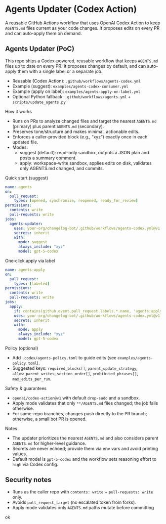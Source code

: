 # Agents Updater (Codex Action)

A reusable GitHub Actions workflow that uses OpenAI Codex Action to keep `AGENTS.md` files current as your code changes. It proposes edits on every PR and can auto-apply them on demand.

## Agents Updater (PoC)

This repo ships a Codex-powered, reusable workflow that keeps `AGENTS.md` files up to date on every PR. It proposes changes by default, and can auto-apply them with a single label or a separate job.

- Reusable (Codex Action): `.github/workflows/agents-codex.yml`
- Example (suggest): `examples/agents-codex-consumer.yml`
- Example (apply on label): `examples/agents-apply-on-label.yml`
- Optional Python fallback: `.github/workflows/agents.yml` + `scripts/update_agents.py`

How it works

- Runs on PRs to analyze changed files and target the nearest `AGENTS.md` (primary) plus parent `AGENTS.md` (secondary).
- Preserves tone/structure and makes minimal, actionable edits.
- Enforces a caller-provided block (e.g., “xyz”) exactly once in each updated file.
- Modes:
  - suggest (default): read-only sandbox, outputs a JSON plan and posts a summary comment.
  - apply: workspace-write sandbox, applies edits on disk, validates only AGENTS.md changed, and commits.

Quick start (suggest)

```yaml
name: agents
on:
  pull_request:
    types: [opened, synchronize, reopened, ready_for_review]
permissions:
  contents: write
  pull-requests: write
jobs:
  agents-updater:
    uses: your-org/changelog-bot/.github/workflows/agents-codex.yml@v1
    secrets: inherit
    with:
      mode: suggest
      always_include: "xyz"
      model: gpt-5-codex
```

One‑click apply via label

```yaml
name: agents-apply
on:
  pull_request:
    types: [labeled]
permissions:
  contents: write
  pull-requests: write
jobs:
  apply:
    if: contains(github.event.pull_request.labels.*.name, 'agents:apply')
    uses: your-org/changelog-bot/.github/workflows/agents-codex.yml@v1
    secrets: inherit
    with:
      mode: apply
      always_include: "xyz"
      model: gpt-5-codex
```

Policy (optional)

- Add `.codex/agents-policy.toml` to guide edits (see `examples/agents-policy.toml`).
- Suggested keys: `required_blocks[]`, `parent_update_strategy`, `allow_parent_writes`, `section_order[]`, `prohibited_phrases[]`, `max_edits_per_run`.

Safety & guarantees

- `openai/codex-action@v1` with default `drop-sudo` and a sandbox.
- Apply mode validates that only `**/AGENTS.md` files changed; the job fails otherwise.
- For same-repo branches, changes push directly to the PR branch; otherwise, a small bot PR is opened.

Notes

- The updater prioritizes the nearest `AGENTS.md` and also considers parent `AGENTS.md` for higher-level guidance.
- Secrets are never echoed; provide them via env vars and avoid printing values.
- Default model is `gpt-5-codex` and the workflow sets reasoning effort to `high` via Codex config.

## Security notes

- Runs as the caller repo with `contents: write` + `pull-requests: write` only.
- Avoids `pull_request_target` (no escalated token from forks).
- Apply mode validates only `AGENTS.md` paths mutate before committing

ok
